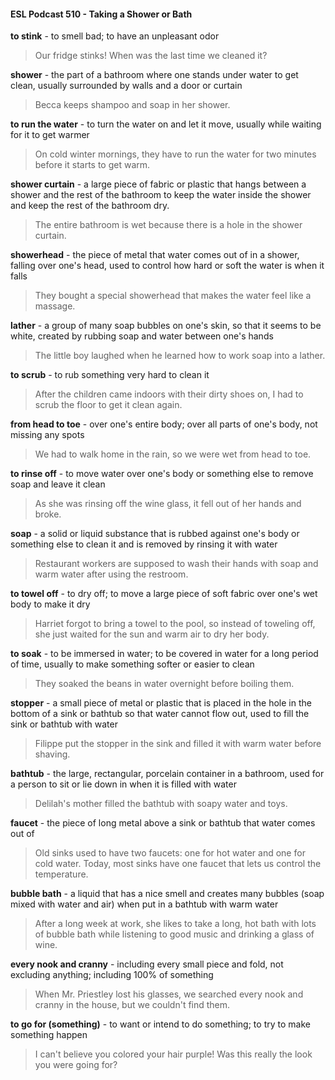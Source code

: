 #### ESL Podcast 510 - Taking a Shower or Bath

**to stink** - to smell bad; to have an unpleasant odor

> Our fridge stinks! When was the last time we cleaned it?

**shower** - the part of a bathroom where one stands under water to get clean,
usually surrounded by walls and a door or curtain

> Becca keeps shampoo and soap in her shower.

**to run the water** - to turn the water on and let it move, usually while waiting for it
to get warmer

> On cold winter mornings, they have to run the water for two minutes before it
starts to get warm.

**shower curtain** - a large piece of fabric or plastic that hangs between a shower
and the rest of the bathroom to keep the water inside the shower and keep the
rest of the bathroom dry.

> The entire bathroom is wet because there is a hole in the shower curtain.

**showerhead** - the piece of metal that water comes out of in a shower, falling
over one's head, used to control how hard or soft the water is when it falls

> They bought a special showerhead that makes the water feel like a massage.

**lather** - a group of many soap bubbles on one's skin, so that it seems to be
white, created by rubbing soap and water between one's hands

> The little boy laughed when he learned how to work soap into a lather.

**to scrub** - to rub something very hard to clean it

> After the children came indoors with their dirty shoes on, I had to scrub the floor
to get it clean again.

**from head to toe** - over one's entire body; over all parts of one's body, not
missing any spots

> We had to walk home in the rain, so we were wet from head to toe.

**to rinse off** - to move water over one's body or something else to remove soap
and leave it clean

> As she was rinsing off the wine glass, it fell out of her hands and broke.

**soap** - a solid or liquid substance that is rubbed against one's body or something
else to clean it and is removed by rinsing it with water

> Restaurant workers are supposed to wash their hands with soap and warm
water after using the restroom.

**to towel off** - to dry off; to move a large piece of soft fabric over one's wet body
to make it dry

> Harriet forgot to bring a towel to the pool, so instead of toweling off, she just
waited for the sun and warm air to dry her body.

**to soak** - to be immersed in water; to be covered in water for a long period of
time, usually to make something softer or easier to clean

> They soaked the beans in water overnight before boiling them.

**stopper** - a small piece of metal or plastic that is placed in the hole in the bottom
of a sink or bathtub so that water cannot flow out, used to fill the sink or bathtub
with water

> Filippe put the stopper in the sink and filled it with warm water before shaving.

**bathtub** - the large, rectangular, porcelain container in a bathroom, used for a
person to sit or lie down in when it is filled with water

> Delilah's mother filled the bathtub with soapy water and toys.

**faucet** - the piece of long metal above a sink or bathtub that water comes out of

> Old sinks used to have two faucets: one for hot water and one for cold water.
Today, most sinks have one faucet that lets us control the temperature.

**bubble bath** - a liquid that has a nice smell and creates many bubbles (soap
mixed with water and air) when put in a bathtub with warm water

> After a long week at work, she likes to take a long, hot bath with lots of bubble
bath while listening to good music and drinking a glass of wine.

**every nook and cranny** - including every small piece and fold, not excluding
anything; including 100% of something

> When Mr. Priestley lost his glasses, we searched every nook and cranny in the
house, but we couldn't find them.

**to go for (something)** - to want or intend to do something; to try to make
something happen

> I can't believe you colored your hair purple! Was this really the look you were
going for?

